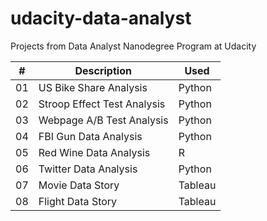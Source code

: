 # udacity-data-analyst
 Projects from Data Analyst Nanodegree Program at Udacity

\# | Description | Used
------------ | ------------- | -------------
01 | US Bike Share Analysis | Python
02 | Stroop Effect Test Analysis | Python
03 | Webpage A/B Test Analysis | Python
04 | FBI Gun Data Analysis | Python
05 | Red Wine Data Analysis | R
06 | Twitter Data Analysis | Python
07 | Movie Data Story | Tableau
08 | Flight Data Story | Tableau
